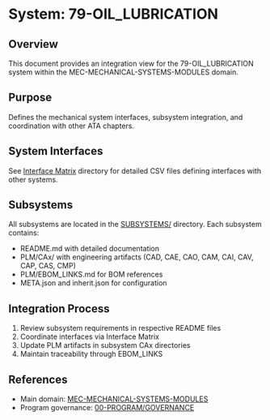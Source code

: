 # System: 79-OIL_LUBRICATION

## Overview

This document provides an integration view for the 79-OIL_LUBRICATION system within the MEC-MECHANICAL-SYSTEMS-MODULES domain.

## Purpose

Defines the mechanical system interfaces, subsystem integration, and coordination with other ATA chapters.

## System Interfaces

See [Interface Matrix](./INTERFACE_MATRIX/) directory for detailed CSV files defining interfaces with other systems.

## Subsystems

All subsystems are located in the [SUBSYSTEMS/](./SUBSYSTEMS/) directory. Each subsystem contains:
- README.md with detailed documentation
- PLM/CAx/ with engineering artifacts (CAD, CAE, CAO, CAM, CAI, CAV, CAP, CAS, CMP)
- PLM/EBOM_LINKS.md for BOM references
- META.json and inherit.json for configuration

## Integration Process

1. Review subsystem requirements in respective README files
2. Coordinate interfaces via Interface Matrix
3. Update PLM artifacts in subsystem CAx directories
4. Maintain traceability through EBOM_LINKS

## References

- Main domain: [MEC-MECHANICAL-SYSTEMS-MODULES](../../README.md)
- Program governance: [00-PROGRAM/GOVERNANCE](../../../../../../../../../../../../00-PROGRAM/GOVERNANCE/)
